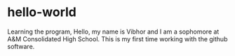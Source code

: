 # hello-world
Learning the program,
Hello, my name is Vibhor and I am a sophomore at A&M Consolidated High School. 
This is my first time working with the github software. 

